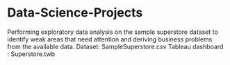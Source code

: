 # Data-Science-Projects


Performing exploratory data analysis on the sample superstore dataset to identify weak areas that need attention and deriving business problems from the available data.
Dataset: SampleSuperstore.csv
Tableau dashboard : Superstore.twb
